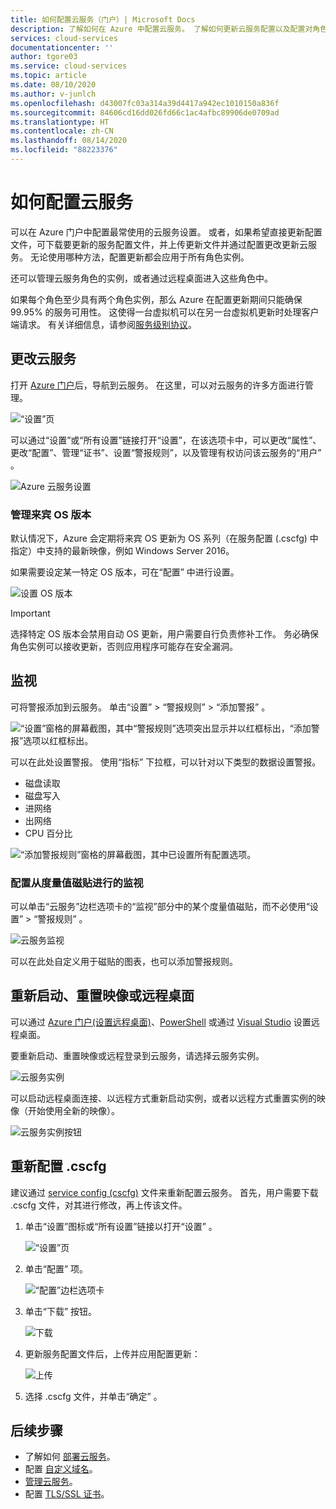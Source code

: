 ```yaml
---
title: 如何配置云服务（门户）| Microsoft Docs
description: 了解如何在 Azure 中配置云服务。 了解如何更新云服务配置以及配置对角色实例的远程访问。 这些示例使用 Azure 门户。
services: cloud-services
documentationcenter: ''
author: tgore03
ms.service: cloud-services
ms.topic: article
ms.date: 08/10/2020
ms.author: v-junlch
ms.openlocfilehash: d43007fc03a314a39d4417a942ec1010150a836f
ms.sourcegitcommit: 84606cd16dd026fd66c1ac4afbc89906de0709ad
ms.translationtype: HT
ms.contentlocale: zh-CN
ms.lasthandoff: 08/14/2020
ms.locfileid: "88223376"
---
```

# <a name="how-to-configure-cloud-services"></a>如何配置云服务

可以在 Azure 门户中配置最常使用的云服务设置。 或者，如果希望直接更新配置文件，可下载要更新的服务配置文件，并上传更新文件并通过配置更改更新云服务。 无论使用哪种方法，配置更新都会应用于所有角色实例。

还可以管理云服务角色的实例，或者通过远程桌面进入这些角色中。

如果每个角色至少具有两个角色实例，那么 Azure 在配置更新期间只能确保 99.95% 的服务可用性。 这使得一台虚拟机可以在另一台虚拟机更新时处理客户端请求。 有关详细信息，请参阅[服务级别协议](https://www.azure.cn/support/legal/sla/)。

## <a name="change-a-cloud-service"></a>更改云服务

打开 [Azure 门户](https://portal.azure.cn/)后，导航到云服务。 在这里，可以对云服务的许多方面进行管理。

![“设置”页](./media/cloud-services-how-to-configure-portal/cloud-service.png)

可以通过“设置”或“所有设置”链接打开“设置”，在该选项卡中，可以更改“属性”、更改“配置”、管理“证书”、设置“警报规则”，以及管理有权访问该云服务的“用户”         。

![Azure 云服务设置](./media/cloud-services-how-to-configure-portal/cs-settings-blade.png)

### <a name="manage-guest-os-version"></a>管理来宾 OS 版本

默认情况下，Azure 会定期将来宾 OS 更新为 OS 系列（在服务配置 (.cscfg) 中指定）中支持的最新映像，例如 Windows Server 2016。

如果需要设定某一特定 OS 版本，可在“配置”  中进行设置。

![设置 OS 版本](./media/cloud-services-how-to-configure-portal/cs-settings-config-guestosversion.png)

>[!IMPORTANT]
> 选择特定 OS 版本会禁用自动 OS 更新，用户需要自行负责修补工作。 务必确保角色实例可以接收更新，否则应用程序可能存在安全漏洞。

## <a name="monitoring"></a>监视

可将警报添加到云服务。 单击“设置”   > “警报规则”   > “添加警报”  。

![“设置”窗格的屏幕截图，其中“警报规则”选项突出显示并以红框标出，“添加警报”选项以红框标出。](./media/cloud-services-how-to-configure-portal/cs-alerts.png)

可以在此处设置警报。 使用“指标”  下拉框，可以针对以下类型的数据设置警报。

* 磁盘读取
* 磁盘写入
* 进网络
* 出网络
* CPU 百分比

![“添加警报规则”窗格的屏幕截图，其中已设置所有配置选项。](./media/cloud-services-how-to-configure-portal/cs-alert-item.png)

### <a name="configure-monitoring-from-a-metric-tile"></a>配置从度量值磁贴进行的监视

可以单击“云服务”边栏选项卡的“监视”部分中的某个度量值磁贴，而不必使用“设置” > “警报规则”    。

![云服务监视](./media/cloud-services-how-to-configure-portal/cs-monitoring.png)

可以在此处自定义用于磁贴的图表，也可以添加警报规则。

## <a name="reboot-reimage-or-remote-desktop"></a>重新启动、重置映像或远程桌面

可以通过 [Azure 门户(设置远程桌面)](cloud-services-role-enable-remote-desktop-new-portal.md)、[PowerShell](cloud-services-role-enable-remote-desktop-powershell.md) 或通过 [Visual Studio](cloud-services-role-enable-remote-desktop-visual-studio.md) 设置远程桌面。

要重新启动、重置映像或远程登录到云服务，请选择云服务实例。

![云服务实例](./media/cloud-services-how-to-configure-portal/cs-instance.png)

可以启动远程桌面连接、以远程方式重新启动实例，或者以远程方式重置实例的映像（开始使用全新的映像）。

![云服务实例按钮](./media/cloud-services-how-to-configure-portal/cs-instance-buttons.png)

## <a name="reconfigure-your-cscfg"></a>重新配置 .cscfg

建议通过 [service config (cscfg)](cloud-services-model-and-package.md#cscfg) 文件来重新配置云服务。 首先，用户需要下载 .cscfg 文件，对其进行修改，再上传该文件。

1. 单击“设置”图标或“所有设置”链接以打开“设置”    。

    ![“设置”页](./media/cloud-services-how-to-configure-portal/cloud-service.png)
2. 单击“配置”  项。

    ![“配置”边栏选项卡](./media/cloud-services-how-to-configure-portal/cs-settings-config.png)
3. 单击“下载”  按钮。

    ![下载](./media/cloud-services-how-to-configure-portal/cs-settings-config-panel-download.png)
4. 更新服务配置文件后，上传并应用配置更新：

    ![上传](./media/cloud-services-how-to-configure-portal/cs-settings-config-panel-upload.png)
5. 选择 .cscfg 文件，并单击“确定”  。

## <a name="next-steps"></a>后续步骤

* 了解如何 [部署云服务](cloud-services-how-to-create-deploy-portal.md)。
* 配置 [自定义域名](cloud-services-custom-domain-name-portal.md)。
* [管理云服务](cloud-services-how-to-manage-portal.md)。
* 配置 [TLS/SSL 证书](cloud-services-configure-ssl-certificate-portal.md)。




